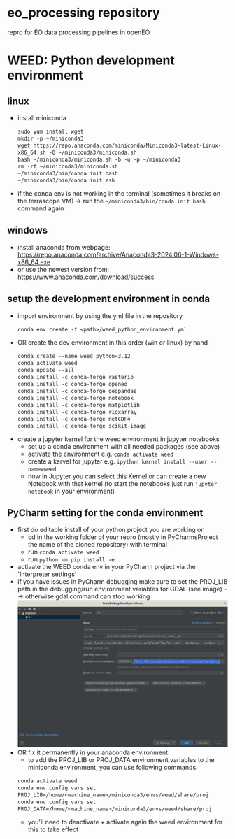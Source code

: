 # eo_processing repository
repro for EO data processing pipelines in openEO

# WEED: Python development environment
## linux
- install miniconda
  ```
  sudo yum install wget
  mkdir -p ~/miniconda3
  wget https://repo.anaconda.com/miniconda/Miniconda3-latest-Linux-x86_64.sh -O ~/miniconda3/miniconda.sh
  bash ~/miniconda3/miniconda.sh -b -u -p ~/miniconda3
  rm -rf ~/miniconda3/miniconda.sh
  ~/miniconda3/bin/conda init bash
  ~/miniconda3/bin/conda init zsh
  ```
- if the conda env is not working in the terminal (sometimes it breaks on the terrascope VM)
→ run the `~/miniconda3/bin/conda init bash` command again
## windows
- install anaconda from webpage: https://repo.anaconda.com/archive/Anaconda3-2024.06-1-Windows-x86_64.exe
- or use the newest version from: https://www.anaconda.com/download/success
## setup the development environment in conda
- import environment by using the yml file in the repository
  ```
  conda env create -f <path>/weed_python_environment.yml
  ```
- OR create the dev environment in this order (win or linux) by hand
  ```
  conda create --name weed python=3.12
  conda activate weed
  conda update --all
  conda install -c conda-forge rasterio
  conda install -c conda-forge openeo
  conda install -c conda-forge geopandas
  conda install -c conda-forge notebook
  conda install -c conda-forge matplotlib
  conda install -c conda-forge rioxarray
  conda install -c conda-forge netCDF4
  conda install -c conda-forge scikit-image
  ```
- create a jupyter kernel for the weed environment in jupyter notebooks
  - set up a conda environment with all needed packages (see above)
  -	activate the environment e.g. `conda activate weed`
  - create a kervel for jupyter e.g. `ipython kernel install --user --name=weed` 
  - now in Jupyter you can select this Kernel or can create a new Notebook with that kernel (to start the notebooks just run `jupyter notebook` in your environment)

## PyCharm setting for the conda environment
- first do editable install of your python project you are working on 
  - cd in the working folder of your repro (mostly in PyCharmsProject the name of the cloned repository) with terminal
  - run `conda activate weed`
  -	run `python -m pip install -e .`
- activate the WEED conda env in your PyCharm project via the 'Interpreter settings'
- if you have issues in PyCharm debugging make sure to set the PROJ_LIB path in the debugging/run environment variables for GDAL (see image) 
--> otherwise gdal command can stop working \
![img.png](img.png)
- OR fix it permanently in your anaconda environment:
  - to add the PROJ_LIB or PROJ_DATA environment variables to the miniconda environment, you can use following commands.
  ```
  conda activate weed
  conda env config vars set PROJ_LIB=/home/<machine_name>/miniconda3/envs/weed/share/proj
  conda env config vars set PROJ_DATA=/home/<machine_name>/miniconda3/envs/weed/share/proj
  ```
  - you'll need to deactivate + activate again the weed environment for this to take effect
